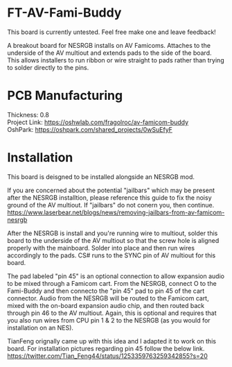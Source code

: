 # FT-AV-Fami-Buddy
This board is currently untested. Feel free make one and leave feedback!

A breakout board for NESRGB installs on AV Famicoms. Attaches to the underside of the AV multiout and extends pads to the side of the board. This allows installers to run ribbon or wire straight to pads rather than trying to solder directly to the pins.

# PCB Manufacturing
Thickness: 0.8<br>
Project Link: https://oshwlab.com/fragolroc/av-famicom-buddy<br>
OshPark: https://oshpark.com/shared_projects/0wSuEfyF

# Installation
This board is deisgned to be installed alongside an NESRGB mod. 

If you are concerned about the potential "jailbars" which may be present after the NESRGB installtion, please reference this guide to fix the noisy ground of the AV multiout. If "jailbars" do not conern you, then continue. https://www.laserbear.net/blogs/news/removing-jailbars-from-av-famicom-nesrgb

After the NESRGB is install and you're running wire to multiout, solder this board to the underside of the AV multiout so that the screw hole is aligned properly with the mainboard. Solder into place and then run wires accordingly to the pads. CS# runs to the SYNC pin of AV multiout for this board.

The pad labeled "pin 45" is an optional connection to allow expansion audio to be mixed through a Famicom cart. From the NESRGB, connect O to the Fami-Buddy and then connecto the "pin 45" pad to pin 45 of the cart connector. Audio from the NESRGB will be routed to the Famicom cart, mixed with the on-board expansion audio chip, and then routed back through pin 46 to the AV multiout. Again, this is optional and requires that you also run wires from CPU pin 1 & 2 to the NESRGB (as you would for installation on an NES).

TianFeng orignally came up with this idea and I adapted it to work on this board. For installation pictures regarding pin 45 follow the below link.<br>
https://twitter.com/Tian_Feng44/status/1253359763259342855?s=20

